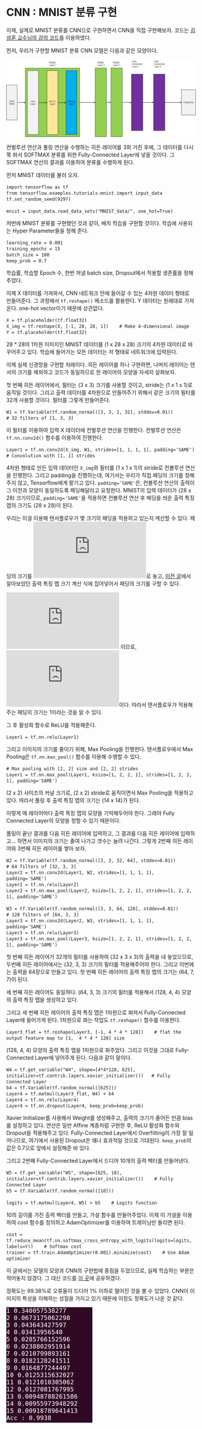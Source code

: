 # CNN : MNIST 분류 구현
이제, 실제로 MNIST 분류를 CNN으로 구현하면서 CNN을 직접 구현해보자. 코드는 [김성훈 교수님의 강의 코드](https://github.com/hunkim/DeepLearningZeroToAll/blob/master/lab-11-2-mnist_deep_cnn.py)를 이용하였다.

먼저, 우리가 구현할 MNIST 분류 CNN 모델은 다음과 같은 모양이다.

![](../image/CNN51.png)

컨벌루션 연산과 풀링 연산을 수행하는 히든 레이어를 3회 거친 후에, 그 데이터를 다시 쭉 펴서 SOFTMAX 분류를 위한 Fully-Connected Layer에 넣을 것이다. 그 SOFTMAX 연산의 결과를 이용하여 분류를 수행하게 된다.

먼저 MNIST 데이터를 불러 오자.

```
import tensorflow as tf
from tensorflow.examples.tutorials.mnist import input_data
tf.set_random_seed(9297)

mnist = input_data.read_data_sets("MNIST_data/", one_hot=True)
```

저번에 MNIST 분류를 구현했던 것과 같이, 배치 학습을 구현할 것이다. 학습에 사용되는 Hyper Parameter들을 정해 준다.

```
learning_rate = 0.001
training_epochs = 15
batch_size = 100
keep_prob = 0.7
```

학습률, 학습할 Epoch 수, 한번 꺼낼 batch size, Dropout에서 적용할 생존률을 정해 주었다.

이제 X 데이터를 가져와서, CNN 네트워크 안에 들어갈 수 있는 4차원 데이터 형태로 만들어준다. 그 과정에서 `tf.reshape()` 메소드를 활용한다. Y 데이터는 원래대로 가져온다. one-hot vector이기 때문에 상관없다.

```
X = tf.placeholder(tf.float32)
X_img = tf.reshape(X, [-1, 28, 28, 1])    # Make 4-dimensional image
Y = tf.placeholder(tf.float32)
```

28 * 28의 1차원 이미지인 MNIST 데이터를 (1 x 28 x 28) 크기의 4차원 데이터로 바꾸어주고 있다. 학습에 들어가는 모든 데이터는 저 형태로 네트워크에 입력된다.

이제 실제 신경망을 구현할 차례이다. 히든 레이어를 하나 구현하면, 나머지 레이어는 텐서의 크기를 제외하고 코드가 동일하므로 한 레이어의 모양을 자세히 살펴보자.

첫 번째 히든 레이어에서, 필터는 (3 x 3) 크기를 사용할 것이고, stride는 (1 x 1 x 1)로 움직일 것이다. 그리고 출력 데이터를 4차원으로 만들어주기 위해서 같은 크기의 필터를 32개 사용할 것이다. 필터를 그렇게 만들어준다.

```
W1 = tf.Variable(tf.random_normal([3, 3, 1, 32], stddev=0.01))          # 32 filters of [1, 3, 3]
```

이 필터를 이용하여 입력 X 데이터에 컨벌루션 연산을 진행한다. 컨벌루션 연산은 `tf.nn.conv2d()` 함수를 이용하여 진행한다.

```
Layer1 = tf.nn.conv2d(X_img, W1, strides=[1, 1, 1, 1], padding='SAME')  # Convolution with [1, 1] strides
```

4차원 형태로 만든 입력 데이터인 `X_img`와 필터를 (1 x 1 x 1)의 stride로 컨볼루션 연산을 진행한다. 그리고 padding을 진행하는데, 여기서는 우리가 직접 패딩의 크기를 정해주지 않고, Tensorflow에게 맡기고 있다. `padding='SAME'`은, 컨볼루션 연산의 출력이 그 이전과 모양이 동일하도록 패딩해달라고 요청한다. MNIST의 입력 데이터가 (28 x 28) 크기이므로, `padding='SAME'`을 적용하면 컨볼루션 연산 후 패딩을 씌운 출력 특징 맵의 크기도 (28 x 28)이 된다.

우리는 이걸 이용해 텐서플로우가 몇 크기의 패딩을 적용하고 있는지 계산할 수 있다. 패딩의 크기를 ![](https://latex.codecogs.com/gif.latex?x)로 놓고, [이전 글](https://github.com/MagmaTart/DeepLearningStudy/blob/master/Soomin/summarys/29_CNN4.md)에서 알아보았던 출력 특징 맵 크기 계산 식에 집어넣어서 패딩의 크기를 구할 수 있다.

![](https://latex.codecogs.com/gif.latex?%5Cfrac%7B28%20&plus;%202x%20-%203%7D%7B1%7D%20&plus;%201%20%3D%2028) 이므로,  ![](https://latex.codecogs.com/gif.latex?x%20%3D%201)이다. 따라서 텐서플로우가 적용해주는 패딩의 크기는 1이라는 것을 알 수 있다.

그 후 활성화 함수로 ReLU를 적용해준다.

```
Layer1 = tf.nn.relu(Layer1)
```

그리고 이미지의 크기를 줄이기 위해, Max Pooling을 진행한다. 텐서플로우에서 Max Pooling은 `tf.nn.max_pool()` 함수를 이용해 수행할 수 있다.

```
# Max pooling with [2, 2] size and [2, 2] strides
Layer1 = tf.nn.max_pool(Layer1, ksize=[1, 2, 2, 1], strides=[1, 2, 2, 1], padding='SAME')
```

(2 x 2) 사이즈의 커널 크기로, (2 x 2) stride로 움직이면서 Max Pooling을 적용하고 있다. 따라서 풀링 후 출력 특징 맵의 크기는 (14 x 14)가 된다.

이렇게 매 레이어마다 출력 특징 맵의 모양을 기억해두어야 한다. 그래야 Fully Connected Layer의 모양을 정할 수 있기 때문이다.

풀링이 끝난 결과를 다음 히든 레이어에 입력하고, 그 결과를 다음 히든 레이어에 입력하고... 하면서 이미지의 크기는 줄여 나가고 갯수는 늘려 나간다. 그렇게 2번째 히든 레이어와 3번째 히든 레이어를 쌓아 보자.

```
W2 = tf.Variable(tf.random_normal([3, 3, 32, 64], stddev=0.01))         # 64 filters of [32, 3, 3]
Layer2 = tf.nn.conv2d(Layer1, W2, strides=[1, 1, 1, 1], padding='SAME')
Layer2 = tf.nn.relu(Layer2)
Layer2 = tf.nn.max_pool(Layer2, ksize=[1, 2, 2, 1], strides=[1, 2, 2, 1], padding='SAME')

W3 = tf.Variable(tf.random_normal([3, 3, 64, 128], stddev=0.01))        # 128 filters of [64, 3, 3]
Layer3 = tf.nn.conv2d(Layer2, W3, strides=[1, 1, 1, 1], padding='SAME')
Layer3 = tf.nn.relu(Layer3)
Layer3 = tf.nn.max_pool(Layer3, ksize=[1, 2, 2, 1], strides=[1, 2, 2, 1], padding='SAME')
```

첫 번째 히든 레이어가 32개의 필터를 사용하여 (32 x 3 x 3)의 출력을 내 놓았으므로, 두번째 히든 레이어에서는 (32, 3, 3) 크기의 필터를 적용해주어야 한다. 그리고 이번에는 출력을 64장으로 만들고 있다. 첫 번째 히든 레이어의 출력 특징 맵의 크기는 (64, 7, 7)이 된다.

세 번째 히든 레이어도 동일하다. (64, 3, 3) 크기의 필터를 적용해서 (128, 4, 4) 모양의 출력 특징 맵을 생성하고 있다.

그리고 세 번째 히든 레이어의 출력 특징 맵은 1차원으로 펴져서 Fully-Connected Layer에 들어가게 된다. 1차원으로 펴는 작업도 `tf.reshape()` 함수를 이용한다.

```
Layer3_flat = tf.reshape(Layer3, [-1, 4 * 4 * 128])    # flat the output feature map to [1,  4 * 4 * 128] size
```

(128, 4, 4) 모양의 출력 특징 맵을 1차원으로 펴주었다. 그리고 이것을 그대로 Fully-Connected Layer에 넣어주게 된다. 다음과 같이 말이다.

```
W4 = tf.get_variable("W4", shape=[4*4*128, 625], initializer=tf.contrib.layers.xavier_initializer())   # Fully Connected Layer
b4 = tf.Variable(tf.random_normal([625]))
Layer4 = tf.matmul(Layer3_flat, W4) + b4
Layer4 = tf.nn.relu(Layer4)
Layer4 = tf.nn.dropout(Layer4, keep_prob=keep_prob)
```

Xavier Initializer를 사용해서 Weight를 생성해주고, 출력의 크기가 줄어든 만큼 bias를 설정하고 있다. 연산은 일반 Affine 계층처럼 구현한 후, ReLU 활성화 함수와 Dropout을 적용해주고 있다. Fully-Connected Layer에서 Overfitting이 가장 잘 일어나므로, 여기에서 사용된 Dropout은 꽤나 효과적일 것으로 기대된다. `keep_prob`의 값은 0.7으로 앞에서 설정해준 바 있다.

그리고 2번째 Fully-Connected Layer에서 드디어 10개의 출력 벡터를 만들어낸다.

```
W5 = tf.get_variable("W5", shape=[625, 10], initializer=tf.contrib.layers.xavier_initializer())    # Fully Connected Layer
b5 = tf.Variable(tf.random_normal([10]))

logits = tf.matmul(Layer4, W5) + b5    # Logits function
```

10의 길이를 가진 출력 벡터를 만들고, 가설 함수를 만들어주었다. 이제 이 가설을 이용하여 cost 함수를 정의하고 AdamOptimizer를 이용하여 트레이닝만 돌리면 된다.

```
cost = tf.reduce_mean(tf.nn.softmax_cross_entropy_with_logits(logits=logits, labels=Y))    # Softmax cost
trainer = tf.train.AdamOptimizer(0.001).minimize(cost)    # Use Adam optimizer
```

이 글에서는 모델의 모양과 CNN의 구현법에 중점을 두었으므로, 실제 학습하는 부분은 적어놓지 않겠다. 그 대신 코드를 [이 곳](https://github.com/MagmaTart/DeepLearningStudy/blob/master/Soomin/codes/mnist_cnn.py)에 공유하겠다.

정확도는 99.38%로 오류율이 드디어 1% 이하로 떨어진 것을 볼 수 있었다. CNN이 이미지의 특성을 이해하는 성질을 가지고 있기 때문에 이정도 정확도가 나온 것 같다.

![](../image/CNN52.PNG)
